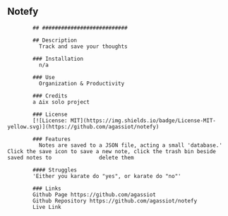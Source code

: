   ## Notefy

            ## ###########################

            ## Description
              Track and save your thoughts
            
            ### Installation
              n/a
            
            ### Use
              Organization & Productivity
            
            ### Credits
            a ∆ix solo project
            
            ### License
            [![License: MIT](https://img.shields.io/badge/License-MIT-yellow.svg)](https://github.com/agassiot/notefy)     
            
            ### Features
              Notes are saved to a JSON file, acting a small 'database.' Click the save icon to save a new note, click the trash bin beside saved notes to               delete them
              
            #### Struggles
            'Either you karate do "yes", or karate do "no"'
            
            ### Links
            Github Page https://github.com/agassiot
            Github Repository https://github.com/agassiot/notefy
            Live Link 
